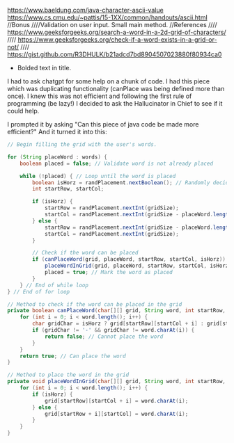 https://www.baeldung.com/java-character-ascii-value
https://www.cs.cmu.edu/~pattis/15-1XX/common/handouts/ascii.html
//Bonus
////Validation on user input.  Small main method. 
//References
//// https://www.geeksforgeeks.org/search-a-word-in-a-2d-grid-of-characters/
//// https://www.geeksforgeeks.org/check-if-a-word-exists-in-a-grid-or-not/
//// https://gist.github.com/R3DHULK/b21adcd7bd8904507023880f80934ca0


- Bolded text in title.

I had to ask chatgpt for some help on a chunk of code.  I had this piece which was duplicating functionality (canPlace was being defined more than once).  I knew this was not efficient and following the first rule of programming (be lazy!) I decided to ask the Hallucinator in Chief to see if it could help.

I prompted it by asking "Can this piece of java code be made more efficient?"
And it turned it into this:

``` java
// Begin filling the grid with the user's words.

for (String placeWord : words) {
    boolean placed = false; // Validate word is not already placed

    while (!placed) { // Loop until the word is placed
        boolean isHorz = randPlacement.nextBoolean(); // Randomly decide direction
        int startRow, startCol;

        if (isHorz) {
            startRow = randPlacement.nextInt(gridSize);
            startCol = randPlacement.nextInt(gridSize - placeWord.length());
        } else {
            startRow = randPlacement.nextInt(gridSize - placeWord.length());
            startCol = randPlacement.nextInt(gridSize);
        }

        // Check if the word can be placed
        if (canPlaceWord(grid, placeWord, startRow, startCol, isHorz)) {
            placeWordInGrid(grid, placeWord, startRow, startCol, isHorz);
            placed = true; // Mark the word as placed
        }
    } // End of while loop
} // End of for loop

// Method to check if the word can be placed in the grid
private boolean canPlaceWord(char[][] grid, String word, int startRow, int startCol, boolean isHorz) {
    for (int i = 0; i < word.length(); i++) {
        char gridChar = isHorz ? grid[startRow][startCol + i] : grid[startRow + i][startCol];
        if (gridChar != '-' && gridChar != word.charAt(i)) {
            return false; // Cannot place the word
        }
    }
    return true; // Can place the word
}

// Method to place the word in the grid
private void placeWordInGrid(char[][] grid, String word, int startRow, int startCol, boolean isHorz) {
    for (int i = 0; i < word.length(); i++) {
        if (isHorz) {
            grid[startRow][startCol + i] = word.charAt(i);
        } else {
            grid[startRow + i][startCol] = word.charAt(i);
        }
    }
}

